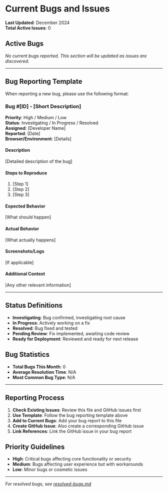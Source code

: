 # Current Bugs and Issues

**Last Updated**: December 2024  
**Total Active Issues**: 0

## Active Bugs

_No current bugs reported. This section will be updated as issues are discovered._

---

## Bug Reporting Template

When reporting a new bug, please use the following format:

### Bug #[ID] - [Short Description]

**Priority**: High / Medium / Low  
**Status**: Investigating / In Progress / Resolved  
**Assigned**: [Developer Name]  
**Reported**: [Date]  
**Browser/Environment**: [Details]

#### Description

[Detailed description of the bug]

#### Steps to Reproduce

1. [Step 1]
2. [Step 2]
3. [Step 3]

#### Expected Behavior

[What should happen]

#### Actual Behavior

[What actually happens]

#### Screenshots/Logs

[If applicable]

#### Additional Context

[Any other relevant information]

---

## Status Definitions

- **Investigating**: Bug confirmed, investigating root cause
- **In Progress**: Actively working on a fix
- **Resolved**: Bug fixed and tested
- **Pending Review**: Fix implemented, awaiting code review
- **Ready for Deployment**: Reviewed and ready for next release

## Bug Statistics

- **Total Bugs This Month**: 0
- **Average Resolution Time**: N/A
- **Most Common Bug Type**: N/A

---

## Reporting Process

1. **Check Existing Issues**: Review this file and GitHub issues first
2. **Use Template**: Follow the bug reporting template above
3. **Add to Current Bugs**: Add your bug report to this file
4. **Create GitHub Issue**: Also create a corresponding GitHub issue
5. **Link References**: Link the GitHub issue in your bug report

## Priority Guidelines

- **High**: Critical bugs affecting core functionality or security
- **Medium**: Bugs affecting user experience but with workarounds
- **Low**: Minor bugs or cosmetic issues

---

_For resolved bugs, see [resolved-bugs.md](resolved-bugs.md)_
